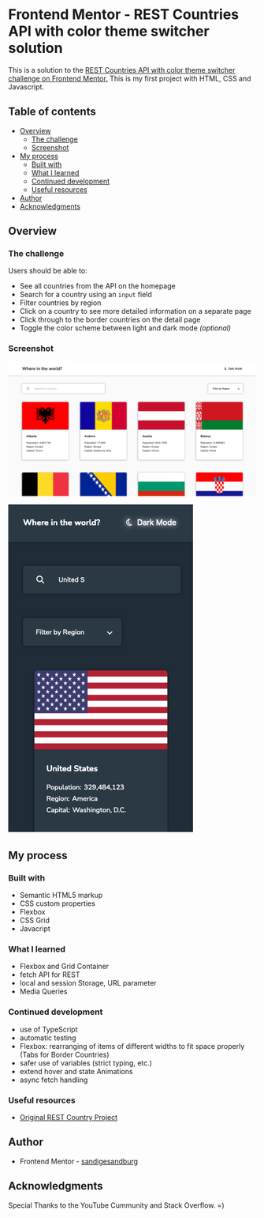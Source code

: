 # Frontend Mentor - REST Countries API with color theme switcher solution

This is a solution to the [REST Countries API with color theme switcher challenge on Frontend Mentor.](https://www.frontendmentor.io/challenges/rest-countries-api-with-color-theme-switcher-5cacc469fec04111f7b848ca) This is my first project with HTML, CSS and Javascript.

## Table of contents

- [Overview](#overview)
  - [The challenge](#the-challenge)
  - [Screenshot](#screenshot)
- [My process](#my-process)
  - [Built with](#built-with)
  - [What I learned](#what-i-learned)
  - [Continued development](#continued-development)
  - [Useful resources](#useful-resources)
- [Author](#author)
- [Acknowledgments](#acknowledgments)

## Overview

### The challenge

Users should be able to:

- See all countries from the API on the homepage
- Search for a country using an `input` field
- Filter countries by region
- Click on a country to see more detailed information on a separate page
- Click through to the border countries on the detail page
- Toggle the color scheme between light and dark mode _(optional)_

### Screenshot

![](./screenshots/desktop-design-home-light.png)

![](./screenshots/mobile-design-detail-dark.png)

## My process

### Built with

- Semantic HTML5 markup
- CSS custom properties
- Flexbox
- CSS Grid
- Javacript

### What I learned

- Flexbox and Grid Container
- fetch API for REST
- local and session Storage, URL parameter
- Media Queries

### Continued development

- use of TypeScript
- automatic testing
- Flexbox: rearranging of items of different widths to fit space properly (Tabs for Border Countries)
- safer use of variables (strict typing, etc.)
- extend hover and state Animations
- async fetch handling

### Useful resources

- [Original REST Country Project](https://restcountries.com/)

## Author

- Frontend Mentor - [sandigesandburg](https://www.frontendmentor.io/profile/sandigesandburg)

## Acknowledgments

Special Thanks to the YouTube Cummunity and Stack Overflow. =)
